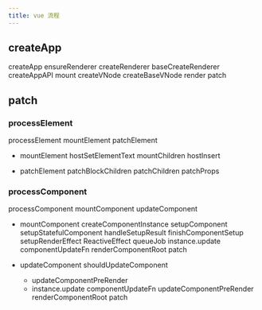 ```yaml
---
title: vue 流程
---
```


## createApp

createApp
ensureRenderer
createRenderer
baseCreateRenderer
createAppAPI
mount
createVNode
createBaseVNode
render
patch

## patch

### processElement

processElement
mountElement
patchElement

- mountElement
  hostSetElementText
  mountChildren
  hostInsert

- patchElement
  patchBlockChildren
  patchChildren
  patchProps

### processComponent

processComponent
mountComponent
updateComponent

- mountComponent
  createComponentInstance
  setupComponent
    setupStatefulComponent
    handleSetupResult
    finishComponentSetup
  setupRenderEffect
    ReactiveEffect
    queueJob
    instance.update
    componentUpdateFn
    renderComponentRoot
    patch

- updateComponent
  shouldUpdateComponent
  - updateComponentPreRender
  - instance.update
    componentUpdateFn
    updateComponentPreRender
    renderComponentRoot
    patch
